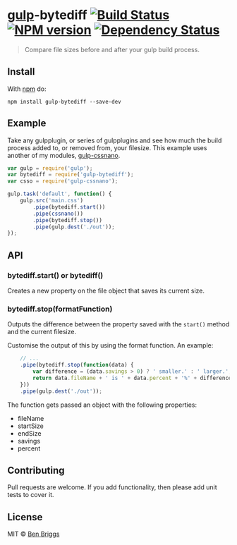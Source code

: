 # [gulp][gulp]-bytediff [![Build Status](https://travis-ci.org/ben-eb/gulp-bytediff.svg?branch=master)][ci] [![NPM version](https://badge.fury.io/js/gulp-bytediff.svg)][npm] [![Dependency Status](https://gemnasium.com/ben-eb/gulp-bytediff.svg)][deps]

> Compare file sizes before and after your gulp build process.

## Install

With [npm](https://npmjs.org/package/gulp-bytediff) do:

```
npm install gulp-bytediff --save-dev
```

## Example

Take any gulpplugin, or series of gulpplugins and see how much the build process
added to, or removed from, your filesize. This example uses another of my
modules, [gulp-cssnano](https://npmjs.org/package/gulp-cssnano).

```js
var gulp = require('gulp');
var bytediff = require('gulp-bytediff');
var csso = require('gulp-cssnano');

gulp.task('default', function() {
    gulp.src('main.css')
        .pipe(bytediff.start())
        .pipe(cssnano())
        .pipe(bytediff.stop())
        .pipe(gulp.dest('./out'));
});
```

## API

### bytediff.start() or bytediff()

Creates a new property on the file object that saves its current size.

### bytediff.stop(formatFunction)

Outputs the difference between the property saved with the `start()` method
and the current filesize.

Customise the output of this by using the format function. An example:

```js
    // ...
    .pipe(bytediff.stop(function(data) {
        var difference = (data.savings > 0) ? ' smaller.' : ' larger.';
        return data.fileName + ' is ' + data.percent + '%' + difference;
    }))
    .pipe(gulp.dest('./out'));
```

The function gets passed an object with the following properties:

* fileName
* startSize
* endSize
* savings
* percent

## Contributing

Pull requests are welcome. If you add functionality, then please add unit tests
to cover it.

## License

MIT © [Ben Briggs](http://beneb.info)

[ci]:      https://travis-ci.org/ben-eb/gulp-bytediff
[deps]:    https://gemnasium.com/ben-eb/gulp-bytediff
[gulp]:    https://github.com/wearefractal/gulp
[npm]:     http://badge.fury.io/js/gulp-bytediff
